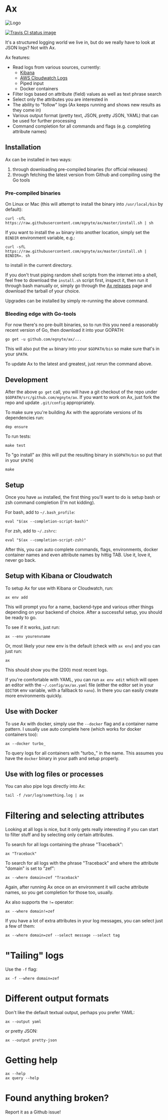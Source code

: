 # Ax

![Logo](https://raw.githubusercontent.com/egnyte/ax/master/ax.png)

[![Travis CI status image](https://travis-ci.org/egnyte/ax.svg?branch=master)](https://travis-ci.org/egnyte/ax)

It's a structured logging world we live in, but do we really have to look at JSON logs? Not with Ax.

Ax features:

* Read logs from various sources, currently:
  * [Kibana](https://www.elastic.co/products/kibana)
  * [AWS Cloudwatch Logs](https://docs.aws.amazon.com/AmazonCloudWatch/latest/logs/WhatIsCloudWatchLogs.html)
  * Piped input
  * Docker containers
* Filter logs based on attribute (field) values as well as text phrase search
* Select only the attributes you are interested in
* The ability to "follow" logs (Ax keeps running and shows new results as they come in)
* Various output format (pretty text, JSON, pretty JSON, YAML) that can be used for further processing
* Command completion for all commands and flags (e.g. completing attribute names)

## Installation
Ax can be installed in two ways:

1. through downloading pre-compiled binaries (for official releases)
2. through fetching the latest version from Github and compiling using the Go tools

### Pre-compiled binaries
On Linux or Mac (this will attempt to install the binary into `/usr/local/bin` by default):

    curl -sfL https://raw.githubusercontent.com/egnyte/ax/master/install.sh | sh

If you want to install the `ax` binary into another location, simply set the `BINDIR` environment variable, e.g.:

    curl -sfL https://raw.githubusercontent.com/egnyte/ax/master/install.sh | BINDIR=. sh

to install in the current directory.

If you don't trust piping random shell scripts from the internet into a shell, feel free to download the `install.sh` script first, inspect it, then run it through bash manually or, simply go through the [Ax releases](https://github.com/egnyte/ax/releases) page and download the tarball of your choice.

Upgrades can be installed by simply re-running the above command.

### Bleeding edge with Go-tools
For now there's no pre-built binaries, so to run this you need a reasonably recent version of Go, then download it into your GOPATH:

    go get -u github.com/egnyte/ax/...

This will also put the `ax` binary into your `$GOPATH/bin` so make sure that's in your `$PATH`.

To update Ax to the latest and greatest, just rerun the command above.

## Development
After the above `go get` call, you will have a git checkout of the repo under `$GOPATH/src/github.com/egnyte/ax`. If you want to work on Ax, just fork the repo and update `.git/config` appropriately.

To make sure you're building Ax with the approriate versions of its dependencies run:

    dep ensure

To run tests:

    make test

To "go install" ax (this will put the resulting binary in `$GOPATH/bin` so put that in your `$PATH`)

    make

## Setup
Once you have `ax` installed, the first thing you'll want to do is setup bash or zsh command completion (I'm not kidding).

For bash, add to `~/.bash_profile`:

    eval "$(ax --completion-script-bash)"

For zsh, add to `~/.zshrc`:

    eval "$(ax --completion-script-zsh)"

After this, you can auto complete commands, flags, environments, docker container names and even attribute names by hittig TAB. Use it, love it, never go back.

## Setup with Kibana or Cloudwatch
To setup Ax for use with Kibana or Cloudwatch, run:

    ax env add

This will prompt you for a name, backend-type and various other things depending on your backend of choice. After a successful setup, you should be ready to go.

To see if it works, just run:

    ax --env yourenvname

Or, most likely your new env is the default (check with `ax env`) and you can just run:

    ax

This should show you the (200) most recent logs.

If you're comfortable with YAML, you can run `ax env edit` which will open an editor with the `~/.config/ax/ax.yaml` file (either the editor set in your `EDITOR` env variable, with a fallback to `nano`). In there you can easily create more environments quickly.

## Use with Docker
To use Ax with docker, simply use the `--docker` flag and a container name pattern. I usually use auto complete here (which works for docker containers too):

    ax --docker turbo_

To query logs for all containers with "turbo\_" in the name. This assumes you have the `docker` binary in your path and setup properly.

## Use with log files or processes
You can also pipe logs directly into Ax:

    tail -f /var/log/something.log | ax

# Filtering and selecting attributes

Looking at all logs is nice, but it only gets really interesting if you can start to filter stuff and by selecting only certain attributes.

To search for all logs containing the phrase "Traceback":

    ax "Traceback"

To search for all logs with the phrase "Traceback" and where the attribute "domain" is set to "zef":

    ax --where domain=zef "Traceback"

Again, after running Ax once on an environment it will cache attribute names, so you get completion for those too, usually.

Ax also supports the `!=` operator:

    ax --where domain!=zef

If you have a lot of extra attributes in your log messages, you can select just a few of them:

    ax --where domain=zef --select message --select tag

# "Tailing" logs

Use the `-f` flag:

    ax -f --where domain=zef

# Different output formats

Don't like the default textual output, perhaps you prefer YAML:

    ax --output yaml

or pretty JSON:

    ax --output pretty-json

# Getting help

    ax --help
    ax query --help

# Found anything broken?

Report it as a Github issue!
